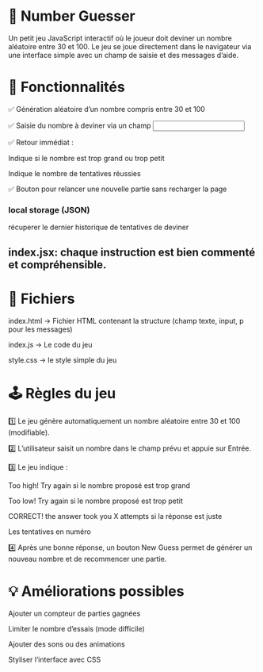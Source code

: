 # 🎯 Number Guesser
Un petit jeu JavaScript interactif où le joueur doit deviner un nombre aléatoire entre 30 et 100. Le jeu se joue directement dans le navigateur via une interface simple avec un champ de saisie et des messages d’aide.


# 🚀 Fonctionnalités

✅ Génération aléatoire d’un nombre compris entre 30 et 100

✅ Saisie du nombre à deviner via un champ <input>

✅ Retour immédiat :

Indique si le nombre est trop grand ou trop petit

Indique le nombre de tentatives réussies

✅ Bouton pour relancer une nouvelle partie sans recharger la page

### local storage (JSON)
récuperer le dernier historique de tentatives de deviner

## index.jsx: chaque instruction est bien commenté et compréhensible. 

# 📂 Fichiers
index.html → Fichier HTML contenant la structure (champ texte, input, p pour les messages)

index.js → Le code du jeu

style.css → le style simple du jeu

# 🕹️ Règles du jeu

1️⃣ Le jeu génère automatiquement un nombre aléatoire entre 30 et 100 (modifiable).

2️⃣ L’utilisateur saisit un nombre dans le champ prévu et appuie sur Entrée.

3️⃣ Le jeu indique :

Too high! Try again si le nombre proposé est trop grand

Too low! Try again si le nombre proposé est trop petit

CORRECT! the answer took you X attempts si la réponse est juste

Les tentatives en numéro

4️⃣ Après une bonne réponse, un bouton New Guess permet de générer un nouveau nombre et de recommencer une partie.


# 💡 Améliorations possibles
Ajouter un compteur de parties gagnées

Limiter le nombre d’essais (mode difficile)

Ajouter des sons ou des animations

Styliser l’interface avec CSS


